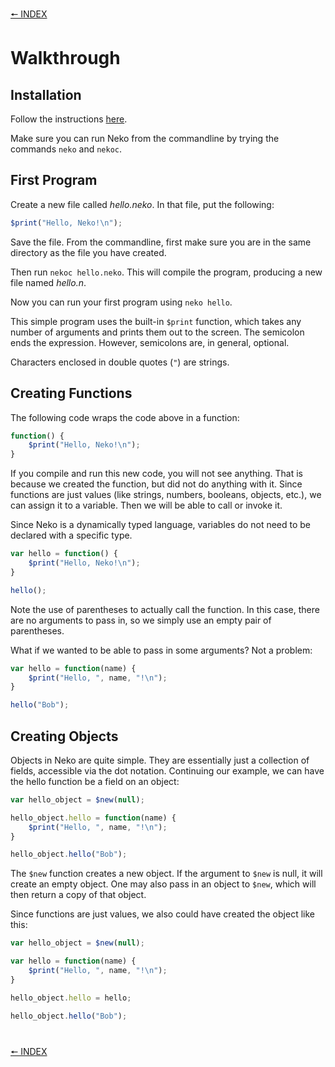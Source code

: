 [🠔 INDEX](../readme)
#

# Walkthrough

## Installation

Follow the instructions [here](install.html).

Make sure you can run Neko from the commandline by trying the commands `neko` and `nekoc`. 

## First Program

Create a new file called *hello.neko*. In that file, put the following:

```js
$print("Hello, Neko!\n");
```

Save the file. From the commandline, first make sure you are in the same directory as the file you have created.

Then run `nekoc hello.neko`. This will compile the program, producing a new file named *hello.n*.

Now you can run your first program using `neko hello`.

This simple program uses the built-in `$print` function, which takes any number of arguments and prints them out to the screen. The semicolon ends the expression. However, semicolons are, in general, optional.

Characters enclosed in double quotes (`"`) are strings.

## Creating Functions

The following code wraps the code above in a function:

```js
function() {
    $print("Hello, Neko!\n");
}
```

If you compile and run this new code, you will not see anything. That is because we created the function, but did not do anything with it. Since functions are just values (like strings, numbers, booleans, objects, etc.), we can assign it to a variable. Then we will be able to call or invoke it.

Since Neko is a dynamically typed language, variables do not need to be declared with a specific type.

```js
var hello = function() {
    $print("Hello, Neko!\n");
}

hello();
```

Note the use of parentheses to actually call the function. In this case, there are no arguments to pass in, so we simply use an empty pair of parentheses.

What if we wanted to be able to pass in some arguments? Not a problem:

```js
var hello = function(name) {
    $print("Hello, ", name, "!\n");
}

hello("Bob");
```

## Creating Objects

Objects in Neko are quite simple. They are essentially just a collection of fields, accessible via the dot notation. Continuing our example, we can have the hello function be a field on an object:

```js
var hello_object = $new(null);

hello_object.hello = function(name) {
    $print("Hello, ", name, "!\n");
}

hello_object.hello("Bob");
```


The `$new` function creates a new object. If the argument to `$new` is null, it will create an empty object. One may also pass in an object to `$new`, which will then return a copy of that object.

Since functions are just values, we also could have created the object like this:

```js
var hello_object = $new(null);

var hello = function(name) {
    $print("Hello, ", name, "!\n");
}

hello_object.hello = hello;

hello_object.hello("Bob");
```

#
[🠔 INDEX](../readme)